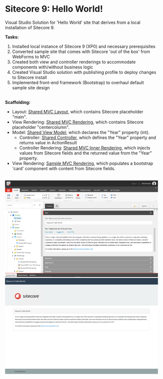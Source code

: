 # Sitecore 9: Hello World!
Visual Studio Solution for 'Hello World' site that derives from a local installation of Sitecore 9.


<b>Tasks:</b>
<ol>
  <li>Installed local instance of Sitecore 9 (XP0) and necessary prerequisites</li>  
  <li>Converted sample site that comes with Sitecore 'out of the box' from WebForms to MVC</li>
  <li>Created both view and controller renderings to accommodate components with/without business logic</li>
  <li>Created Visual Studio solution with publishing profile to deploy changes to Sitecore install</li>
  <li>Implemented front-end framework (Bootstrap) to overhaul default sample site design</li>
</ol>
<br />
<b>Scaffolding:</b>
<ul>
  <li>
    Layout: <a href="/Shared MVC Layout.cshtml">Shared MVC Layout</a>, which contains Sitecore placeholder "main".
  </li>
  <li>
    View Rendering: <a href="/Shared MVC Rendering.cshtml">Shared MVC Rendering</a>, which contains Sitecore placeholder "centercolumn".
  </li>
  <li>
    Model: <a href="/SharedViewModel.cs">Shared View Model</a>, which declares the "Year" property (int).
    <ul>
      <li>
        Controller: <a href="/SharedController.cs">Shared Controller</a>, which defines the "Year" property and returns value in ActionResult
      </li>
      <li>
        Controller Rendering: <a href="/SharedMVCInnerRendering.cshtml">Shared MVC Inner Rendering</a>, which injects values from Sitecore fields and the returned value from the "Year" property.
      </li>
    </ul>
  </li>
  <li>
    View Rendering: <a href="/SampleMvcRendering.cshtml">Sample MVC Rendering</a>, which populates a bootstrap 'card' component with content from Sitecore fields.
  </li>
</ul>
<br />
<img src="/sc9install.PNG" alt="Sitecore 9 local installation" />
<br />
<img src="/sc9local.PNG" alt="Sitecore 9 local site" />
